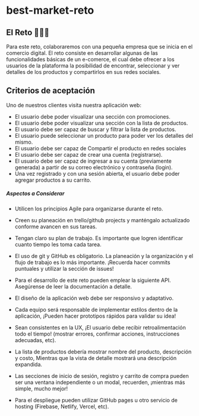 # best-market-reto

## El Reto 👩🏽‍💻
Para este reto, colaboraremos con una pequeña empresa que se inicia en el comercio digital. El reto consiste en desarrollar algunas de las funcionalidades básicas de un e-comerce, el cual debe ofrecer a los usuarios de la plataforma la posibilidad de encontrar, seleccionar y ver detalles de los productos y compartirlos en sus redes sociales.

## Criterios de aceptación

Uno de nuestros clientes visita nuestra aplicación web:

- El usuario debe poder visualizar una sección con promociones.
- El usuario debe poder visualizar una sección con la lista de productos. 
- El usuario debe ser capaz de buscar y filtrar la lista de productos. 
- El usuario puede seleccionar un producto para poder ver los detalles del mismo. 
- El usuario debe ser capaz de Compartir el producto en redes sociales
- El usuario debe ser capaz de crear una cuenta (registrarse).
- El usuario debe ser capaz de ingresar a su cuenta (previamente generada) a partir de su correo electrónico y contraseña (login).
- Una vez registrado y con una sesión abierta, el usuario debe poder agregar productos a su carrito.

##### Aspectos a Considerar

- Utilicen los principios Agile para organizarse durante el reto.

- Creen su  planeación en trello/github projects y manténgalo actualizado conforme avancen en sus tareas.

- Tengan claro su plan de trabajo. Es importante que logren identificar cuanto tiempo les toma cada tarea.

- El uso de git y GitHub es obligatorio. La planeación y la organización y el flujo de trabajo es lo más importante. ¡Recuerda hacer commits puntuales y utilizar la sección de issues!

- Para el desarrollo de este reto pueden emplear la siguiente API. Asegúrense de leer la documentación a detalle.

- El diseño de la aplicación web debe ser responsivo y adaptativo.

- Cada equipo será responsable de implementar estilos dentro de la aplicación, ¡Pueden hacer prototipos rápidos para validar su idea!

- Sean consistentes en la UX, ¡El usuario debe recibir retroalimentación todo el tiempo! (mostrar errores, confirmar acciones, instrucciones adecuadas, etc).

- La lista de productos debería mostrar nombre del producto, descripción y costo, Mientras que la vista de detalle mostrará una descripción expandida.

- Las secciones de inicio de sesión, registro y carrito de compra pueden ser una ventana independiente o un modal, recuerden, ¡mientras más simple, mucho mejor!

- Para el despliegue pueden utilizar GitHub pages u otro servicio de hosting (Firebase, Netlify, Vercel, etc).
